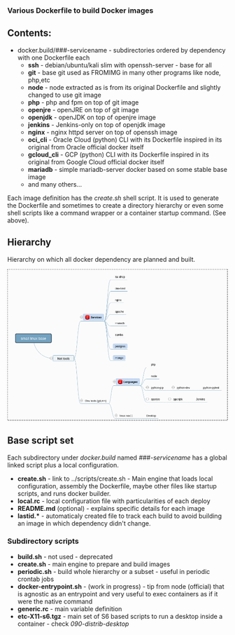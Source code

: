### Various Dockerfile to build Docker images

## Contents:

- docker.build/###-servicename - subdirectories ordered by dependency with one Dockerfile each
  - **ssh** - debian/ubuntu/kali slim with openssh-server - base for all
  - **git** - base git used as FROMIMG in many other programs like node, php,etc
  - **node** - node extracted as is from its original Dockerfile and slightly changed to use git image
  - **php** - php and fpm on top of git image
  - **openjre** - openJRE on top of git image
  - **openjdk** - openJDK on top of openjre image
  - **jenkins** - Jenkins-only on top of openjdk image
  - **nginx** - nginx httpd server on top of openssh image
  - **oci_cli** - Oracle Cloud (python) CLI with its Dockerfile inspired in its original from Oracle official docker itself
  - **gcloud_cli** - GCP (python) CLI with its Dockerfile inspired in its original from Google Cloud official docker itself
  - **mariadb** - simple mariadb-server docker based on some stable base image
  - and many others...

Each image definition has the _create.sh_ shell script. It is used to generate the Dockerfile and sometimes 
to create a directory hierarchy or even some shell scripts like a command wrapper or a container
startup command. (See above).

## Hierarchy

Hierarchy on which all docker dependency are planned and built.

![Hierarchy](Hierarchy.png)

## Base script set

Each subdirectory under _docker.build_ named _###-servicename_ has a global linked script plus a local
configuration.

- **create.sh** - link to ../scripts/create.sh - Main engine that loads local
  configuration, assembly the Dockerfile, maybe other files like startup scripts, and runs docker
  builder.
- **local.rc** - local configuration file with particularities of each deploy
- **README.md** (optional) - explains specific details for each image
- __lastid.\*__ - automaticaly created file to track each build to avoid building an image in which dependency
  didn't change.

### Subdirectory scripts

- **build.sh** - not used - deprecated
- **create.sh** - main engine to prepare and build images
- **periodic.sh** - build whole hierarchy or a subset - useful in periodic crontab jobs
- **docker-entrypoint.sh** - (work in progress) - tip from node (official) that is agnostic as an entrypoint and very useful to exec containers as if it were the native command
- **generic.rc** - main variable definition
- **etc-X11-s6.tgz** - main set of S6 based scripts to run a desktop inside a container - check _090-distrib-desktop_
